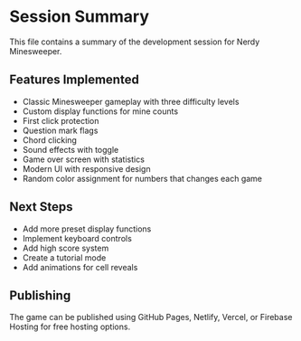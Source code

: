 # Session Summary

This file contains a summary of the development session for Nerdy Minesweeper.

## Features Implemented

- Classic Minesweeper gameplay with three difficulty levels
- Custom display functions for mine counts
- First click protection
- Question mark flags
- Chord clicking
- Sound effects with toggle
- Game over screen with statistics
- Modern UI with responsive design
- Random color assignment for numbers that changes each game

## Next Steps

- Add more preset display functions
- Implement keyboard controls
- Add high score system
- Create a tutorial mode
- Add animations for cell reveals

## Publishing

The game can be published using GitHub Pages, Netlify, Vercel, or Firebase Hosting for free hosting options.
